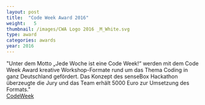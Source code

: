 ```yaml
---
layout: post
title:  "Code Week Award 2016"
weight:   5
thumbnail: /images/CWA Logo 2016 _M_White.svg
type: award
categories: awards
year: 2016
---
```

"Unter dem Motto „Jede Woche ist eine Code Week!“ werden mit dem Code Week Award kreative Workshop-Formate rund um das Thema Coding in ganz Deutschland gefördert. Das Konzept des senseBox Hackathon überzeugte die Jury und das Team erhält 5000 Euro zur Umsetzung des Formats."
<br><a href="http://award.codeweek.de/projects/sensebox-hackathon/">CodeWeek</a>
